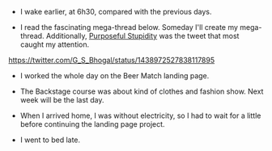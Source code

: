 - I wake earlier, at 6h30, compared with the previous days.

- I read the fascinating mega-thread below. Someday I'll create my mega-thread. Additionally, [Purposeful Stupidity](/z/purposeful-stupidity) was the tweet that most caught my attention.

https://twitter.com/G_S_Bhogal/status/1438972527838117895

- I worked the whole day on the Beer Match landing page.

- The Backstage course was about kind of clothes and fashion show. Next week will be the last day.

- When I arrived home, I was without electricity, so I had to wait for a little before continuing the landing page project.

- I went to bed late.
